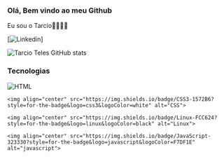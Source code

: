 ### Olá, Bem vindo ao meu Github
Eu sou o Tarcio🖐🏿👍🏿


[![Linkedin](https://img.shields.io/badge/LinkedIn-0077B5?style=for-the-badge&logo=linkedin&logoColor=white)]


![Tarcio Teles GitHub stats](https://github-readme-stats.vercel.app/api?username=Tarcio2020&show_icons=true&theme=radical)

### Tecnologias

<div>
    <img align="center" src="https://img.shields.io/badge/HTML5-E34F26?style=for-the-badge&logo=html5&logoColor=white" alt="HTML">

    <img align="center" src="https://img.shields.io/badge/CSS3-1572B6?style=for-the-badge&logo=css3&logoColor=white" alt="CSS">

    <img align="center" src="https://img.shields.io/badge/Linux-FCC624?style=for-the-badge&logo=linux&logoColor=black" alt="Linux">

    <img align="center" src="https://img.shields.io/badge/JavaScript-323330?style=for-the-badge&logo=javascript&logoColor=F7DF1E" alt="javascript">
</div>
